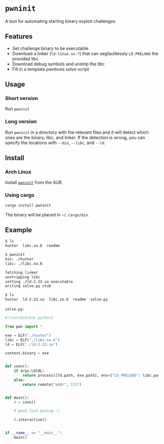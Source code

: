# `pwninit`

A tool for automating starting binary exploit challenges

## Features

- Set challenge binary to be executable
- Download a linker (`ld-linux.so.*`) that can segfaultlessly `LD_PRELOAD` the provided libc
- Download debug symbols and unstrip the libc
- Fill in a template pwntools solve script

## Usage

### Short version

Run `pwninit`

### Long version

Run `pwninit` in a directory with the relevant files and it will detect which ones are the binary, libc, and linker. If the detection is wrong, you can specify the locations with `--bin`, `--libc`, and `--ld`.

## Install

### Arch Linux

Install [`pwninit`](https://aur.archlinux.org/packages/pwninit/) from the AUR.

### Using cargo

```sh
cargo install pwninit
```

The binary will be placed in `~/.cargo/bin`.

## Example

```sh
$ ls
hunter  libc.so.6  readme

$ pwninit
bin: ./hunter
libc: ./libc.so.6

fetching linker
unstripping libc
setting ./ld-2.23.so executable
writing solve.py stub

$ ls
hunter  ld-2.23.so  libc.so.6  readme  solve.py
```

`solve.py`:
```python
#!/usr/bin/env python2

from pwn import *

exe = ELF("./hunter")
libc = ELF("./libc.so.6")
ld = ELF("./ld-2.23.so")

context.binary = exe


def conn():
    if args.LOCAL:
        return process([ld.path, exe.path], env={"LD_PRELOAD": libc.path})
    else:
        return remote("addr", 1337)


def main():
    r = conn()

    # good luck pwning :)

    r.interactive()


if __name__ == "__main__":
    main()
```
